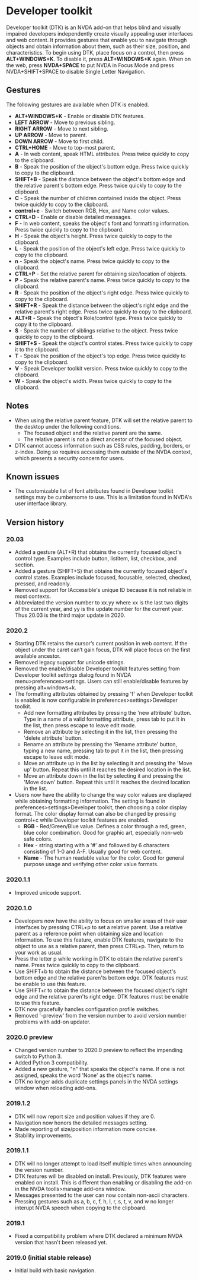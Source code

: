 # Developer toolkit
Developer toolkit (DTK) is an NVDA add-on that helps blind and visually impaired developers independently create visually appealing user interfaces and web content. It provides gestures that enable you to navigate through objects and obtain information about them, such as their size, position, and characteristics. To begin using DTK, place focus on a control, then press **ALT+WINDOWS+K**. To disable it, press **ALT+WINDOWS+K** again. When on the web, press **NVDA+SPACE** to put NVDA in Focus Mode and press NVDA+SHIFT+SPACE to disable Single Letter Navigation.

## Gestures

The following gestures are available when DTK is enabled.

* **ALT+WINDOWS+K** - Enable or disable DTK features.
* **LEFT ARROW** - Move to previous sibling.
* **RIGHT ARROW** - Move to next sibling.
* **UP ARROW** - Move to parent.
* **DOWN ARROW** - Move to first child.
* **CTRL+HOME** - Move to top-most parent.
* **A** - In web content, speak HTML attributes. Press twice quickly to copy to the clipboard.
* **B** - Speak the position of the object's bottom edge. Press twice quickly to copy to the clipboard.
* **SHIFT+B** - Speak the distance between the object's bottom edge and the relative parent's bottom edge. Press twice quickly to copy to the clipboard.
* **C** - Speak the number of children contained inside the object. Press twice quickly to copy to the clipboard.
* **control+c** - Switch between RGB, Hex, and Name color values.
* **CTRL+D** - Enable or disable detailed messages.
* **F** - In web content, speaks the object's font and formatting information. Press twice quickly to copy to the clipboard.
* **H** - Speak the object's height. Press twice quickly to copy to the clipboard.
* **L** - Speak the position of the object's left edge. Press twice quickly to copy to the clipboard.
* **n** - Speak the object's name. Press twice quickly to copy to the clipboard.
* **CTRL+P** - Set the relative parent for obtaining size/location of objects.
* **P** - Speak the relative parent's name. Press twice quickly to copy to the clipboard.
* **R** - Speak the position of the object's right edge. Press twice quickly to copy to the clipboard.
* **SHIFT+R** - Speak the distance between the object's right edge and the relative parent's right edge. Press twice quickly to copy to the clipboard.
* **ALT+R** - Speak the object's Role/control type. Press twice quickly to copy it to the clipboard.
* **S** - Speak the number of siblings relative to the object. Press twice quickly to copy to the clipboard.
* **SHIFT+S** - Speak the object's control states. Press twice quickly to copy it to the clipboard.
* **T** - Speak the position of the object's top edge. Press twice quickly to copy to the clipboard.
* **V** - Speak Developer toolkit version. Press twice quickly to copy to the clipboard.
* **W** - Speak the object's width. Press twice quickly to copy to the clipboard.

## Notes

* When using the relative parent feature, DTK will set the relative parent to the desktop under the following conditions.
	* The focused object and the relative parent are the same.
	* The relative parent is not a direct ancestor of the focused object.
* DTK cannot access information such as CSS rules, padding, borders, or z-index. Doing so requires accessing them outside of the NVDA context, which presents a security concern for users.

## Known issues

* The customizable list of font attributes found in Developer toolkit settings may be cumbersome to use. This is a limitation found in NVDA's user interface library.

## Version history

### 20.03
* Added a gesture (ALT+R) that obtains the currently focused object's control type. Examples include button, listitem, list, checkbox, and section.
* Added a gesture (SHIFT+S) that obtains the currently focused object's control states. Examples include focused, focusable, selected, checked, pressed, and readonly.
* Removed support for IAccessible's unique ID because it is not reliable in most contexts.
* Abbreviated the version number to xx.yy where xx is the last two digits of the current year, and yy is the update number for the current year. Thus 20.03 is the third major update in 2020.

### 2020.2

* Starting DTK retains the cursor’s current position in web content. If the object under the caret can’t gain focus, DTK will place focus on the first available ancestor.
* Removed legacy support for unicode strings.
* Removed the enable/disable Developer toolkit features setting from Developer toolkit settings dialog found in NVDA menu>preferences>settings. Users can still enable/disable features by pressing alt+windows+k.
* The formatting attributes obtained by pressing 'f' when Developer toolkit is enabled is now configurable in preferences>settings>Developer toolkit.
	* Add new formatting attributes by pressing the 'new attribute' button. Type in a name of a valid formatting attribute, press tab to put it in the list, then press escape to leave edit mode.
	* Remove an attribute by selecting it in the list, then pressing the 'delete attribute' button.
	* Rename an attribute by pressing the 'Rename attribute' button, typing a new name, pressing tab to put it in the list, then pressing escape to leave edit mode.
	* Move an attribute up in the list by selecting it and pressing the 'Move up' button. Repeat this until it reaches the desired location in the list.
	* Move an attribute down in the list by selecting it and pressing the 'Move down' button. Repeat this until it reaches the desired location in the list.
* Users now have the ability to change the way color values are displayed while obtaining formatting information. The setting is found in preferences>settings>Developer toolkit, then choosing a color display format. The color display format can also be changed by pressing control+c while Developer toolkit features are enabled.
	* **RGB** - Red/Green/Blue value. Defines a color through a red, green, blue color combination. Good for graphic art, especially non-web safe colors.
	* **Hex** - string starting with a '#' and followed by 6 characters consisting of 1-0 and A-F. Usually good for web content.
	* **Name** - The human readable value for the color. Good for general purpose usage and verifying other color value formats.

### 2020.1.1

* Improved unicode support.

### 2020.1.0

* Developers now have the ability to focus on smaller areas of their user interfaces by pressing CTRL+p to set a relative parent. Use a relative parent as a reference point when obtaining size and location information. To use this feature, enable DTK features, navigate to the object to use as a relative parent, then press CTRL+p. Then, return to your work as usual.
* Press the letter p while working in DTK to obtain the relative parent's name. Press twice quickly to copy to the clipboard.
* Use SHIFT+b to obtain the distance between the focused object's bottom edge and the relative paren'ts bottom edge. DTK features must be enable to use this feature.
* Use SHIFT+r to obtain the distance between the focused object's right edge and the relative paren'ts right edge. DTK features must be enable to use this feature.
* DTK now gracefully handles configuration profile switches.
* Removed '-preview' from the version number to avoid version number problems with add-on updater.

### 2020.0 preview

* Changed version number to 2020.0 preview to reflect the impending switch to Python 3.
* Added Python 3 compatibility.
* Added a new gesture, "n" that speaks the object's name. If one is not assigned, speaks the word 'None' as the object's name.
* DTK no longer adds duplicate settings panels in the NVDA settings window when reloading add-ons.

### 2019.1.2

* DTK will now report size and position values if they are 0.
* Navigation now honors the detailed messages setting.
* Made reporting of size/position information more concise.
* Stability improvements.

### 2019.1.1

* DTK will no longer attempt to load itself multiple times when announcing the version number.
* DTK features will be disabled on install. Previously, DTK features were enabled on install. This is different than enabling or disabling the add-on in the NVDA toolls>manage add-ons window.
* Messages presented to the user can now contain non-ascii characters.
* Pressing gestures such as a, b, c, f, h, l, r, s, t, v, and w no longer interupt NVDA speech when copying to the clipboard.

### 2019.1

* Fixed a compatibility problem where DTK declared a minimum NVDA version that hasn't been released yet.

### 2019.0 (initial stable release)

* Initial build with basic navigation.
